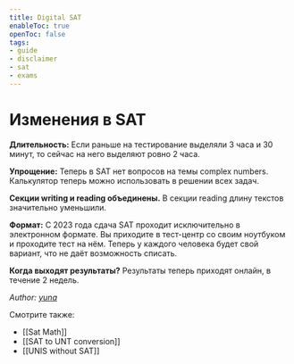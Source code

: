 ```yaml
---
title: Digital SAT
enableToc: true
openToc: false
tags:
- guide
- disclaimer
- sat
- exams
---
```

# Изменения в SAT

**Длительность:** Если раньше на тестирование выделяли 3 часа и 30 минут, то сейчас на него выделяют ровно 2 часа.

**Упрощение:** Теперь в SAT нет вопросов на темы complex numbers. Калькулятор теперь можно использовать в решении всех задач.

**Секции writing и reading объединены.** В секции reading длину текстов значительно уменьшили.

**Формат:** С 2023 года сдача SAT проходит исключительно в электронном формате. Вы приходите в тест-центр со своим ноутбуком и проходите тест на нём. Теперь у каждого человека будет свой вариант, что не даёт возможность списать.

**Когда выходят результаты?** Результаты теперь приходят онлайн, в течение 2 недель.

*Author: [yuna](https://t.me/auilt)*

Смотрите также:
- [[Sat Math]] <!--  -->
- [[SAT to UNT conversion]]  
- [[UNIS without SAT]] <!--  -->




